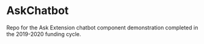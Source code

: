 # AskChatbot

Repo for the Ask Extension chatbot component demonstration completed in the 2019-2020 funding cycle.